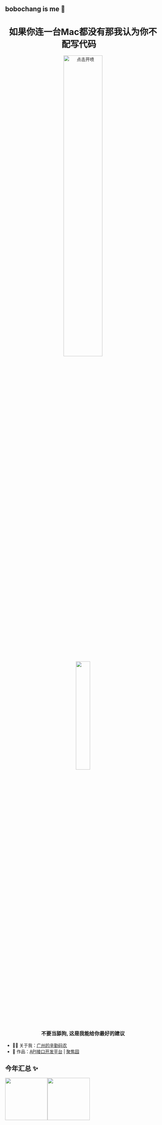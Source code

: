 

## bobochang is me 🫡

<h1 align="center">
如果你连一台Mac都没有那我认为你不配写代码 &nbsp;&nbsp;&nbsp;
</h1>

<p align="center">
<img src="https://i.imgur.com/6fH0QkL.jpg" alt="点击开喷" width="50%"/>
</p>

<p align="center">
<img src="https://user-images.githubusercontent.com/21078112/163754171-0e917f6d-22e9-4add-8705-b664d12949a6.gif" width="30%" />
</p>
<h3 align="center">
不要当舔狗, 这是我能给你最好的建议
</h3>

- 👨‍💻 关于我：<a href="https://blog.bobochang.work" target="_blank">广州的辛勤码农</a>
- 🏡 作品：<a href="https://github.com/bobochangzzz/bobochangAPI-backend" target="_blank">API接口开发平台</a> | <a href="https://friend.bobochang.work" target="_blank">聚焦园</a> 

## 今年汇总 ✨
<img align="" height="137px" src="https://github-readme-stats.vercel.app/api?username=bobochangzzz&hide_title=true&hide_border=true&show_icons=true&include_all_commits=true&line_height=21&bg_color=0,EC6C6C,FFD479,FFFC79,73FA79&theme=graywhite&locale=cn" /><img alizgn="" height="137px" src="https://github-readme-stats.vercel.app/api/top-langs/?username=bobochangzzz&hide_title=true&hide_border=true&layout=compact&bg_color=0,73FA79,73FDFF,D783FF&theme=graywhite&locale=cn" />

